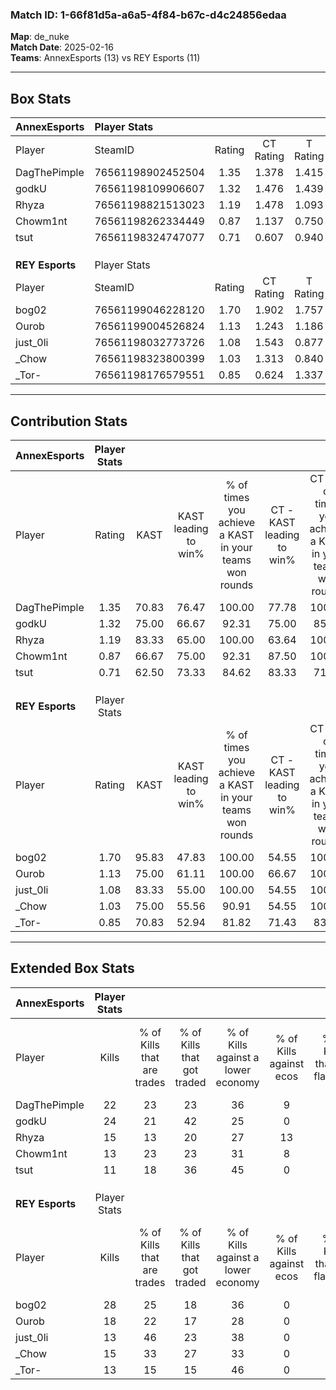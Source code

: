 ### Match ID: 1-66f81d5a-a6a5-4f84-b67c-d4c24856edaa  
**Map**: de_nuke  
**Match Date**: 2025-02-16  
**Teams**: AnnexEsports (13) vs REY Esports (11)  

---  

## Box Stats  

| **AnnexEsports** | Player Stats      |        |           |          |       |      |       |         |        |      |     |
| :- | :- | :-: | :-: | :-: | :-: | :-: | :-: | :-: | :-: | :-: | :-: |
| Player           | SteamID           | Rating | CT Rating | T Rating | KAST  | ADR  | Kills | Assists | Deaths | K/D  | HS% |
| DagThePimple     | 76561198902452504 |  1.35  |   1.378   |  1.415   | 70.83 | 93.9 |  22   |    8    |   16   | 1.38 | 40  |
| godkU            | 76561198109906607 |  1.32  |   1.476   |  1.439   | 75.00 | 88.3 |  24   |    3    |   20   | 1.20 | 50  |
| Rhyza            | 76561198821513023 |  1.19  |   1.478   |  1.093   | 83.33 | 80.5 |  15   |    9    |   14   | 1.07 | 66  |
| Chowm1nt         | 76561198262334449 |  0.87  |   1.137   |  0.750   | 66.67 | 70.2 |  13   |    8    |   18   | 0.72 | 46  |
| tsut             | 76561198324747077 |  0.71  |   0.607   |  0.940   | 62.50 | 61.5 |  11   |    6    |   19   | 0.58 | 63  |
|                  |                   |        |           |          |       |      |       |         |        |      |     |
|                  |                   |        |           |          |       |      |       |         |        |      |     |
|                  |                   |        |           |          |       |      |       |         |        |      |     |
| **REY Esports**  | Player Stats      |        |           |          |       |      |       |         |        |      |     |
| Player           | SteamID           | Rating | CT Rating | T Rating | KAST  | ADR  | Kills | Assists | Deaths | K/D  | HS% |
| bog02            | 76561199046228120 |  1.70  |   1.902   |  1.757   | 95.83 | 93.7 |  28   |    1    |   17   | 1.65 | 28  |
| Ourob            | 76561199004526824 |  1.13  |   1.243   |  1.186   | 75.00 | 74.3 |  18   |    2    |   17   | 1.06 | 66  |
| just_0li         | 76561198032773726 |  1.08  |   1.543   |  0.877   | 83.33 | 72.0 |  13   |   10    |   15   | 0.87 | 53  |
| _Chow            | 76561198323800399 |  1.03  |   1.313   |  0.840   | 75.00 | 74.8 |  15   |    5    |   17   | 0.88 | 86  |
| _Tor-            | 76561198176579551 |  0.85  |   0.624   |  1.337   | 70.83 | 64.4 |  13   |    4    |   19   | 0.68 | 53  |
---  

## Contribution Stats  

| **AnnexEsports** | Player Stats |       |                      |                                                        |                           |                                                             |                          |                                                            |
| :- | :-: | :-: | :-: | :-: | :-: | :-: | :-: | :-: |
| Player           |    Rating    | KAST  | KAST leading to win% | % of times you achieve a KAST in your teams won rounds | CT - KAST leading to win% | CT - % of times you achieve a KAST in your teams won rounds | T - KAST leading to win% | T - % of times you achieve a KAST in your teams won rounds |
| DagThePimple     |     1.35     | 70.83 |        76.47         |                         100.00                         |           77.78           |                           100.00                            |          75.00           |                           100.00                           |
| godkU            |     1.32     | 75.00 |        66.67         |                         92.31                          |           75.00           |                            85.71                            |          60.00           |                           100.00                           |
| Rhyza            |     1.19     | 83.33 |        65.00         |                         100.00                         |           63.64           |                           100.00                            |          66.67           |                           100.00                           |
| Chowm1nt         |     0.87     | 66.67 |        75.00         |                         92.31                          |           87.50           |                           100.00                            |          62.50           |                           83.33                            |
| tsut             |     0.71     | 62.50 |        73.33         |                         84.62                          |           83.33           |                            71.43                            |          66.67           |                           100.00                           |
|                  |              |       |                      |                                                        |                           |                                                             |                          |                                                            |
|                  |              |       |                      |                                                        |                           |                                                             |                          |                                                            |
|                  |              |       |                      |                                                        |                           |                                                             |                          |                                                            |
| **REY Esports**  | Player Stats |       |                      |                                                        |                           |                                                             |                          |                                                            |
| Player           |    Rating    | KAST  | KAST leading to win% | % of times you achieve a KAST in your teams won rounds | CT - KAST leading to win% | CT - % of times you achieve a KAST in your teams won rounds | T - KAST leading to win% | T - % of times you achieve a KAST in your teams won rounds |
| bog02            |     1.70     | 95.83 |        47.83         |                         100.00                         |           54.55           |                           100.00                            |          41.67           |                           100.00                           |
| Ourob            |     1.13     | 75.00 |        61.11         |                         100.00                         |           66.67           |                           100.00                            |          55.56           |                           100.00                           |
| just_0li         |     1.08     | 83.33 |        55.00         |                         100.00                         |           54.55           |                           100.00                            |          55.56           |                           100.00                           |
| _Chow            |     1.03     | 75.00 |        55.56         |                         90.91                          |           54.55           |                           100.00                            |          57.14           |                           80.00                            |
| _Tor-            |     0.85     | 70.83 |        52.94         |                         81.82                          |           71.43           |                            83.33                            |          40.00           |                           80.00                            |
---  

## Extended Box Stats  

| **AnnexEsports** | Player Stats |                            |                            |                                    |                         |                              |                                 |        |                             |                                     |                          |                               |                            |
| :- | :-: | :-: | :-: | :-: | :-: | :-: | :-: | :-: | :-: | :-: | :-: | :-: | :-: |
| Player           |    Kills     | % of Kills that are trades | % of Kills that got traded | % of Kills against a lower economy | % of Kills against ecos | % of Kills that are flawless | % of Kills that are close duels | Deaths | % of Deaths that get traded | % of Deaths against a lower economy | % of Deaths against ecos | % of Deaths that are flawless | % of Deaths that are close |
| DagThePimple     |      22      |             23             |             23             |                 36                 |            9            |              86              |                0                |   16   |             13              |                  6                  |            0             |              69               |             19             |
| godkU            |      24      |             21             |             42             |                 25                 |            0            |              79              |                8                |   20   |             30              |                 20                  |            0             |              75               |             5              |
| Rhyza            |      15      |             13             |             20             |                 27                 |           13            |              40              |                7                |   14   |             29              |                 21                  |            0             |              57               |             7              |
| Chowm1nt         |      13      |             23             |             23             |                 31                 |            8            |              85              |                0                |   18   |             17              |                 17                  |            0             |              56               |             6              |
| tsut             |      11      |             18             |             36             |                 45                 |            0            |              64              |               18                |   19   |             11              |                 16                  |            0             |              53               |             11             |
|                  |              |                            |                            |                                    |                         |                              |                                 |        |                             |                                     |                          |                               |                            |
|                  |              |                            |                            |                                    |                         |                              |                                 |        |                             |                                     |                          |                               |                            |
|                  |              |                            |                            |                                    |                         |                              |                                 |        |                             |                                     |                          |                               |                            |
| **REY Esports**  | Player Stats |                            |                            |                                    |                         |                              |                                 |        |                             |                                     |                          |                               |                            |
| Player           |    Kills     | % of Kills that are trades | % of Kills that got traded | % of Kills against a lower economy | % of Kills against ecos | % of Kills that are flawless | % of Kills that are close duels | Deaths | % of Deaths that get traded | % of Deaths against a lower economy | % of Deaths against ecos | % of Deaths that are flawless | % of Deaths that are close |
| bog02            |      28      |             25             |             18             |                 36                 |            0            |              68              |                7                |   17   |             35              |                 29                  |            0             |              76               |             0              |
| Ourob            |      18      |             22             |             17             |                 28                 |            0            |              78              |               11                |   17   |             24              |                 29                  |            0             |              82               |             6              |
| just_0li         |      13      |             46             |             23             |                 38                 |            0            |              31              |                8                |   15   |             40              |                 33                  |            0             |              60               |             7              |
| _Chow            |      15      |             33             |             27             |                 33                 |            0            |              60              |               13                |   17   |             18              |                 35                  |            0             |              76               |             12             |
| _Tor-            |      13      |             15             |             15             |                 46                 |            0            |              54              |                8                |   19   |             32              |                 37                  |            0             |              68               |             5              |
